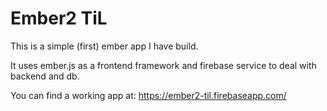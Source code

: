 # Ember2 TiL

This is a simple (first) ember app I have build.

It uses ember.js as a frontend framework and firebase service to deal with backend and db.

You can find a working app at:
https://ember2-til.firebaseapp.com/
